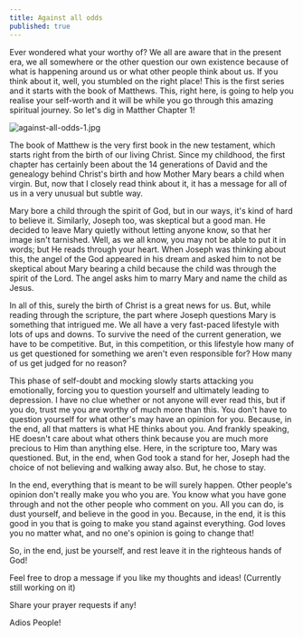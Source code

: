 ```yaml
---
title: Against all odds
published: true
---
```

Ever wondered what your worthy of? We all are aware that in the present era, we all somewhere or the other question our own existence because of what is happening around us or what other people think about us. If you think about it, well, you stumbled on the right place! This is the first series and it starts with the book of Matthews. This, right here, is going to help you realise your self-worth and it will be while you go through this amazing spiritual journey. So let's dig in Matther Chapter 1!

![against-all-odds-1.jpg]({{site.baseurl}}/_posts/against-all-odds-1.jpg)

The book of Matthew is the very first book in the new testament, which starts right from the birth of our living Christ. Since my childhood, the first chapter has certainly been about the 14 generations of David and the genealogy behind Christ's birth and how Mother Mary bears a child when virgin. But, now that I closely read think about it, it has a message for all of us in a very unusual but subtle way.

Mary bore a child through the spirit of God, but in our ways, it's kind of hard to believe it. Similarly, Joseph too, was skeptical but a good man. He decided to leave Mary quietly without letting anyone know, so that her image isn't tarnished. Well, as we all know, you may not be able to put it in words; but He reads through your heart. When Joseph was thinking about this, the angel of the God appeared in his dream and asked him to not be skeptical about Mary bearing a child because the child was through the spirit of the Lord. The angel asks him to marry Mary and name the child as Jesus.

In all of this, surely the birth of Christ is a great news for us. But, while reading through the scripture, the part where Joseph questions Mary is something that intrigued me. We all have a very fast-paced lifestyle with lots of ups and downs. To survive the need of the current generation, we have to be competitive. But, in this competition, or this lifestyle how many of us get questioned for something we aren't even responsible for? How many of us get judged for no reason?

This phase of self-doubt and mocking slowly starts attacking you emotionally, forcing you to question yourself and ultimately leading to depression. I have no clue whether or not anyone will ever read this, but if you do, trust me you are worthy of much more than this. You don't have to question yourself for what other's may have an opinion for you. Because, in the end, all that matters is what HE thinks about you. And frankly speaking, HE doesn't care about what others think because you are much more precious to Him than anything else. Here, in the scripture too, Mary was questioned. But, in the end, when God took a stand for her, Joseph had the choice of not believing and walking away also. But, he chose to stay. 

In the end, everything that is meant to be will surely happen. Other people's opinion don't really make you who you are. You know what you have gone through and not the other people who comment on you. All you can do, is dust yourself, and believe in the good in you. Because, in the end, it is this good in you that is going to make you stand against everything. God loves you no matter what, and no one's opinion is going to change that!


So, in the end, just be yourself, and rest leave it in the righteous hands of God!

Feel free to drop a message if you like my thoughts and ideas! (Currently still working on it)

Share your prayer requests if any!

Adios People!
